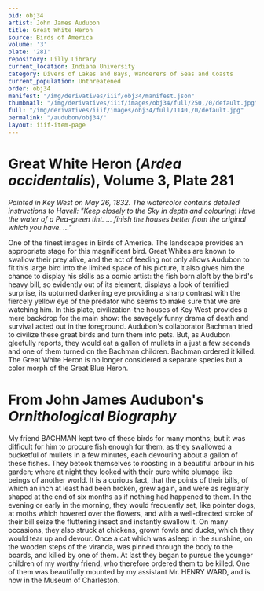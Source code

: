 ```yaml
---
pid: obj34
artist: John James Audubon
title: Great White Heron
source: Birds of America
volume: '3'
plate: '281'
repository: Lilly Library
current_location: Indiana University
category: Divers of Lakes and Bays, Wanderers of Seas and Coasts
current_population: Unthreatened
order: obj34
manifest: "/img/derivatives/iiif/obj34/manifest.json"
thumbnail: "/img/derivatives/iiif/images/obj34/full/250,/0/default.jpg"
full: "/img/derivatives/iiif/images/obj34/full/1140,/0/default.jpg"
permalink: "/audubon/obj34/"
layout: iiif-item-page
---
```

# Great White Heron (_Ardea occidentalis_), Volume 3, Plate 281

_Painted in Key West on May 26, 1832. The watercolor contains detailed instructions to Havell: "Keep closely to the Sky in depth and colouring! Have the water of a Pea-green tint. ... finish the houses better from the original which you have. ..."_

One of the finest images in Birds of America. The landscape provides an appropriate stage for this magnificent bird. Great Whites are known to swallow their prey alive, and the act of feeding not only allows Audubon to fit this large bird into the limited space of his picture, it also gives him the chance to display his skills as a comic artist: the fish born aloft by the bird's heavy bill, so evidently out of its element, displays a look of terrified surprise, its upturned darkening eye providing a sharp contrast with the fiercely yellow eye of the predator who seems to make sure that we are watching him. In this plate, civilization-the houses of Key West-provides a mere backdrop for the main show: the savagely funny drama of death and survival acted out in the foreground. Audubon's collaborator Bachman tried to civilize these great birds and turn them into pets. But, as Audubon gleefully reports, they would eat a gallon of mullets in a just a few seconds and one of them turned on the Bachman children. Bachman ordered it killed. The Great White Heron is no longer considered a separate species but a color morph of the Great Blue Heron.

# From John James Audubon's _Ornithological Biography_

My friend BACHMAN kept two of these birds for many months; but it was difficult for him to procure fish enough for them, as they swallowed a bucketful of mullets in a few minutes, each devouring about a gallon of these fishes. They betook themselves to roosting in a beautiful arbour in his garden; where at night they looked with their pure white plumage like beings of another world. It is a curious fact, that the points of their bills, of which an inch at least had been broken, grew again, and were as regularly shaped at the end of six months as if nothing had happened to them. In the evening or early in the morning, they would frequently set, like pointer dogs, at moths which hovered over the flowers, and with a well-directed stroke of their bill seize the fluttering insect and instantly swallow it. On many occasions, they also struck at chickens, grown fowls and ducks, which they would tear up and devour. Once a cat which was asleep in the sunshine, on the wooden steps of the viranda, was pinned through the body to the boards, and killed by one of them. At last they began to pursue the younger children of my worthy friend, who therefore ordered them to be killed. One of them was beautifully mounted by my assistant Mr. HENRY WARD, and is now in the Museum of Charleston.
